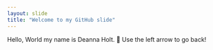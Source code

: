```yaml
---
layout: slide
title: "Welcome to my GitHub slide"
---
```

Hello, World my name is Deanna Holt. :tada:
Use the left arrow to go back!
